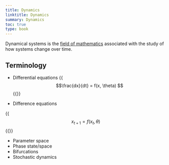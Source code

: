 ```yaml
---
title: Dynamics
linktitle: Dynamics
summary: Dynamics
toc: true
type: book
---
```


Dynamical systems is the [field of
mathematics](https://en.wikipedia.org/wiki/Dynamical_system)
associated with the study of how systems change over time.

## Terminology

- Differential equations
{{<math>}} $$\frac{dx}{dt} = f(x, \theta) $$ {{</math>}}

- Difference equations

{{<math>}}$$x_{t+1} = f(x_t, \theta)$${{</math>}}


- Parameter space
- Phase state/space
- Bifurcations
- Stochastic dynamics

